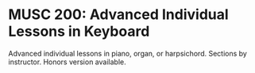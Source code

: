 # MUSC 200: Advanced Individual Lessons in Keyboard

Advanced individual lessons in piano, organ, or harpsichord. Sections by instructor. Honors version available.